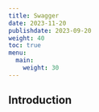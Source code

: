 ```yaml
---
title: Swagger
date: 2023-11-20
publishdate: 2023-09-20
weight: 40
toc: true
menu:
  main:
    weight: 30
---
```


## Introduction  
